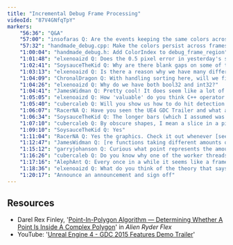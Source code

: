 ```yaml
---
title: "Incremental Debug Frame Processing"
videoId: "87V4GNfqTpY"
markers:
    "56:36": "Q&A"
    "57:00": "insofaras Q: Are the events keeping the same colors across frames? The long one looks like it keeps changing"
    "57:32": "handmade_debug.cpp: Make the colors persist across frames"
    "1:00:04": "handmade_debug.h: Add ColorIndex to debug_frame_region"
    "1:01:48": "elxenoaizd Q: Does the 0.5 pixel error in yesterday's stream matter a lot? I mean, it seemed a pretty easy thing to overlook. Would it make some calculations erroneous?"
    "1:02:41": "SoysauceTheKid Q: Why are there blank gaps on some of the bars? And why are the collated frames not flush with the other lines?"
    "1:03:13": "elxenoaizd Q: Is there a reason why we have many different starting points for coordinate systems (center vs top-left vs top-right corners; windows vs Direct3D vs OpenGL)? Wouldn't our lives be easier if there was a standard for them?"
    "1:04:09": "ChronalDragon Q: With handling sorting here, will we finally handle sorting of the other sprites in the game? Or will we just push that off further?"
    "1:04:26": "elxenoaizd Q: Why do we have both bool32 and int32?"
    "1:04:41": "JamesWidman Q: Pretty cool! It does seem like a lot of calls take very different amounts of time even though they're probably not doing anything different. Is that due to other active processes? Is it usually worthwhile to try to get more consistent timings?"
    "1:05:05": "elxenoaizd Q: How 'valuable' do you think C++ operator overloading actually is? I'm thinking of fully moving to just pure C. Do you think it would be inconvenient / a hassle to program without them? (Vector operations, etc.)"
    "1:05:40": "cubercaleb Q: Will you show us how to do hit detection for obscure shapes that may or may not exist in the debug UI?"
    "1:06:07": "RacerNA Q: Have you seen the UE4 GDC Trailer and what are your opinions on it? I understand we are all indies, but just in general, from a player standpoint"
    "1:06:34": "SoysauceTheKid Q: The longer bars (which I assumed was when the collation was happening) are farther left on the screen, than the shorter bars"
    "1:07:10": "cubercaleb Q: By obscure shapes, I mean a slice in a pie-chart [see Resources, Darel Rex Finley]"
    "1:09:10": "SoysauceTheKid Q: Yes"
    "1:11:04": "RacerNA Q: Yes the graphics. Check it out whenever [see Resources, YouTube]"
    "1:12:47": "JamesWidman Q: [re functions taking different amounts of time] I mean, if we don't send any input and essentially the same image keeps getting rendered repeatedly, we still see a lot of fluctuation in the amount of time being consumed per frame. We have a lot of chop where I would have expected relatively calm waters (unless we're losing time to other processes on the machine)"
    "1:15:12": "garryjohanson Q: Curious what point represents the amount of time it takes the operating system to set up the parallelism, if parallelism is the right word"
    "1:16:26": "cubercaleb Q: Do you know why one of the worker threads started after the others?"
    "1:17:16": "AlephAnt Q: Every once in a while it seems like a frame gets missed; I've noticed that happens in things I do as well. Is there a way to get around that reliably?"
    "1:18:36": "elxenoaizd Q: What do you think of the theory that says we already know everything, all the knowledge there is, but we just don't remember it? So when we study, etc. we start remembering things..."
    "1:20:17": "Announce an announcement and sign off"
---
```


## Resources

* Darel Rex Finley, '[Point-In-Polygon Algorithm — Determining Whether A Point Is Inside A Complex Polygon](http://alienryderflex.com/polygon/)' in *Alien Ryder Flex*
* YouTube: '[Unreal Engine 4 - GDC 2015 Features Demo Trailer](https://www.youtube.com/watch?v=APegUrDjP3E)'

